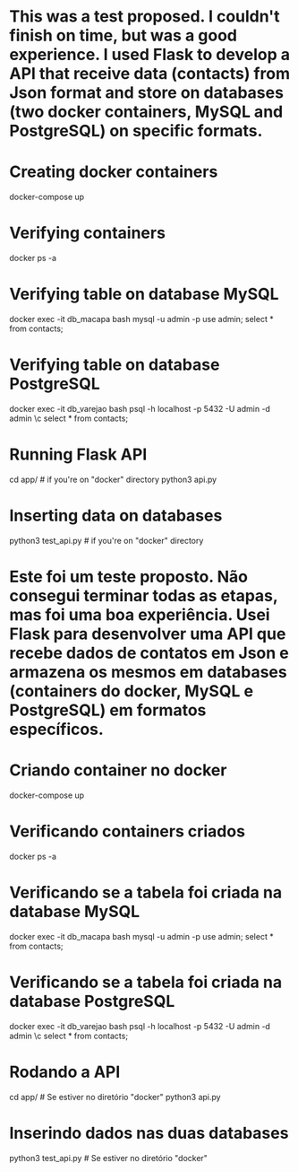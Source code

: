 # This was a test proposed. I couldn't finish on time, but was a good experience. I used Flask to develop a API that receive data (contacts) from Json format and store on databases (two docker containers, MySQL and PostgreSQL) on specific formats.

# Creating docker containers
docker-compose up

# Verifying containers
docker ps -a

# Verifying table on database MySQL
docker exec -it db_macapa bash
mysql -u admin -p
use admin; 
select * from contacts;

# Verifying table on database PostgreSQL
docker exec -it db_varejao bash
psql -h localhost -p 5432 -U admin -d admin
\c
select * from contacts;

# Running Flask API
cd app/              # if you're on "docker" directory
python3 api.py

# Inserting data on databases
python3 test_api.py  # if you're on "docker" directory



# Este foi um teste proposto. Não consegui terminar todas as etapas, mas foi uma boa experiência. Usei Flask para desenvolver uma API que recebe dados de contatos em Json e armazena os mesmos em databases (containers do docker, MySQL e PostgreSQL) em formatos específicos.

# Criando container no docker
docker-compose up

# Verificando containers criados
docker ps -a

# Verificando se a tabela foi criada na database MySQL
docker exec -it db_macapa bash
mysql -u admin -p
use admin; 
select * from contacts;

# Verificando se a tabela foi criada na database PostgreSQL
docker exec -it db_varejao bash
psql -h localhost -p 5432 -U admin -d admin
\c
select * from contacts;

# Rodando a API
cd app/              # Se estiver no diretório "docker"
python3 api.py

# Inserindo dados nas duas databases
python3 test_api.py  # Se estiver no diretório "docker"
